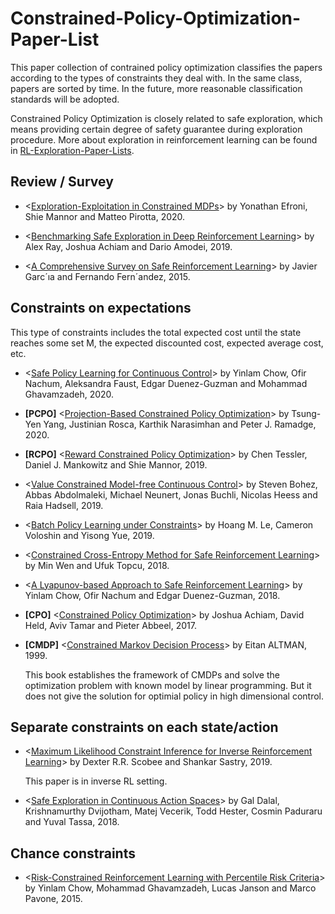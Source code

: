 # Constrained-Policy-Optimization-Paper-List

This paper collection of contrained policy optimization classifies the papers according to the types of constraints they deal with. In the same class, papers are sorted by time. In the future, more reasonable classification standards will be adopted.

Constrained Policy Optimization is closely related to safe exploration, which means providing certain degree of safety guarantee during exploration procedure. More about exploration in reinforcement learning can be found in [RL-Exploration-Paper-Lists](https://github.com/apexrl/RL-Exploration-Paper-Lists/blob/master/README.md).

## Review / Survey

* <[Exploration-Exploitation in Constrained MDPs](https://arxiv.org/pdf/2003.02189.pdf)> by Yonathan Efroni, Shie Mannor and Matteo Pirotta, 2020.

* <[Benchmarking Safe Exploration in Deep Reinforcement Learning](https://pdfs.semanticscholar.org/4d0f/6a6ffcd6ab04732ff76420fd9f8a7bb649c3.pdf)> by Alex Ray, Joshua Achiam and Dario Amodei, 2019.

* <[A Comprehensive Survey on Safe Reinforcement Learning](https://pdfs.semanticscholar.org/c0f2/c4104ef6e36bb67022001179887e6600d24d.pdf)> by Javier Garc´ıa and Fernando Fern´andez, 2015.

## Constraints on expectations

This type of constraints includes the total expected cost until the state reaches some set M, the expected discounted cost, expected average cost, etc.

* <[Safe Policy Learning for Continuous Control](https://openreview.net/pdf?id=HkxeThNFPH)> by Yinlam Chow, Ofir Nachum, Aleksandra Faust, Edgar Duenez-Guzman and Mohammad Ghavamzadeh, 2020.

* **[PCPO]** <[Projection-Based Constrained Policy Optimization](https://pdfs.semanticscholar.org/80ad/925b669e8d54dab4dd7c123e33a655612339.pdf)> by Tsung-Yen Yang, Justinian Rosca, Karthik Narasimhan and Peter J. Ramadge, 2020.

* **[RCPO]** <[Reward Constrained Policy Optimization](https://arxiv.org/pdf/1805.11074)> by Chen Tessler, Daniel J. Mankowitz and Shie Mannor, 2019.

* <[Value Constrained Model-free Continuous Control](https://arxiv.org/pdf/1902.04623)> by Steven Bohez, Abbas Abdolmaleki, Michael Neunert, Jonas Buchli, Nicolas Heess and Raia Hadsell, 2019.

* <[Batch Policy Learning under Constraints](https://arxiv.org/pdf/1903.08738)> by Hoang M. Le, Cameron Voloshin and Yisong Yue, 2019.

* <[Constrained Cross-Entropy Method for Safe Reinforcement Learning]()> by Min Wen and Ufuk Topcu, 2018.

* <[A Lyapunov-based Approach to Safe Reinforcement Learning](http://papers.nips.cc/paper/8032-a-lyapunov-based-approach-to-safe-reinforcement-learning.pdf)> by Yinlam Chow, Ofir Nachum and Edgar Duenez-Guzman, 2018.

* **[CPO]** <[Constrained Policy Optimization](https://dl.acm.org/ft_gateway.cfm?id=3305384&type=pdf)> by Joshua Achiam, David Held, Aviv Tamar and Pieter Abbeel, 2017.

* **[CMDP]** <[Constrained Markov Decision Process](http://www-sop.inria.fr/members/Eitan.Altman/PAPERS/h.pdf)> by Eitan ALTMAN, 1999.
  
  This book establishes the framework of CMDPs and solve the optimization problem with known model by linear programming. But it does not give the solution for optimial policy in high dimensional control.

## Separate constraints on each state/action

* <[Maximum Likelihood Constraint Inference for Inverse Reinforcement Learning](https://arxiv.org/pdf/1909.05477)> by Dexter R.R. Scobee and Shankar Sastry, 2019.

    This paper is in inverse RL setting.

* <[Safe Exploration in Continuous Action Spaces](https://arxiv.org/pdf/1801.08757)> by Gal Dalal, Krishnamurthy Dvijotham, Matej Vecerik, Todd Hester, Cosmin Paduraru and Yuval Tassa, 2018.

## Chance constraints

* <[Risk-Constrained Reinforcement Learning with Percentile Risk Criteria](http://www.jmlr.org/papers/volume18/15-636/15-636.pdf)> by Yinlam Chow, Mohammad Ghavamzadeh, Lucas Janson and Marco Pavone, 2015.
